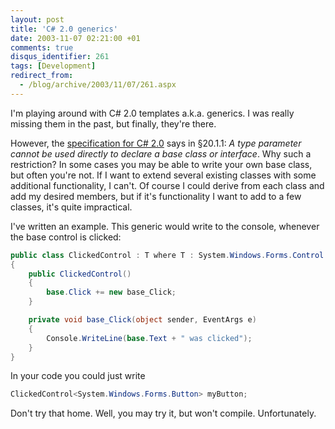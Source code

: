 ```yaml
---
layout: post
title: 'C# 2.0 generics'
date: 2003-11-07 02:21:00 +01
comments: true
disqus_identifier: 261
tags: [Development]
redirect_from:
  - /blog/archive/2003/11/07/261.aspx
---
```


I'm playing around with C\# 2.0 templates a.k.a. generics. I was really missing them in the past, but finally, they're there.

However, the [specification for C\# 2.0](http://download.microsoft.com/download/8/1/6/81682478-4018-48fe-9e5e-f87a44af3db9/SpecificationVer2.doc) says in §20.1.1: *A type parameter cannot be used directly to declare a base class or interface*. Why such a restriction? In some cases you may be able to write your own base class, but often you're not. If I want to extend several existing classes with some additional functionality, I can't. Of course I could derive from each class and add my desired members, but if it's functionality I want to add to a few classes, it's quite impractical.

I've written an example. This generic would write to the console, whenever the base control is clicked:

``` csharp
public class ClickedControl : T where T : System.Windows.Forms.Control
{
    public ClickedControl()
    {
        base.Click += new base_Click;
    }

    private void base_Click(object sender, EventArgs e)
    {
        Console.WriteLine(base.Text + " was clicked");
    }
}
```

In your code you could just write

``` csharp
ClickedControl<System.Windows.Forms.Button> myButton;
```

Don't try that home. Well, you may try it, but won't compile. Unfortunately.
